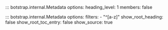 ::: botstrap.internal.Metadata
    options:
      heading_level: 1
      members: false

::: botstrap.internal.Metadata
    options:
      filters:
        - "^[a-z]"
      show_root_heading: false
      show_root_toc_entry: false
      show_source: true
